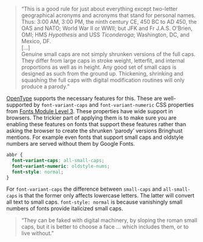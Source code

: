 <blockquote class='quote-from-book'>
<p><span class='ic'>“</span>This is a good rule for just about everything except two-letter geographical acronyms and acronyms that stand for personal names. Thus: <span class="caps">3:00 AM</span>, <span class="caps">3:00 PM</span>, the ninth century <abbr>CE</abbr>, <span class="caps">450</span> <abbr>BC</abbr> to <abbr>AD</abbr> <span class="caps">450</span>, the <abbr>OAS</abbr> and <abbr>NATO</abbr>; World War <span class="caps">II</span> or <abbr>WWII</abbr>; but JFK and Fr J.A.S. O'Brien, <abbr>OMI</abbr>; <abbr>HMS</abbr> <em>Hypothesis</em> and <abbr>USS</abbr> <em>Ticonderoga</em>; Washington, DC, and Mexico, DF.<br />
<span class='bracket'>[</span>…<span class='bracket'>]</span><br />
Genuine small caps are not simply shrunken versions of the full caps. They differ from large caps in stroke weight, letterfit, and internal proportions as well as in height. Any good set of small caps is designed as such from the ground up. Thickening, shrinking and squashing the full caps with digital modification routines will only produce a parody.”</p></blockquote>

<p><a href="https://docs.microsoft.com/en-us/typography/opentype/spec/">OpenType</a> supports the necessary features for this. These are well-supported by <code>font-variant-caps</code> and <code>font-variant-numeric</code> CSS properties from <a href="https://www.w3.org/TR/css-fonts-3/">Fonts Module Level 3</a>. These properties have wide support in browsers. The trickier part of applying them is to make sure you are enabling these features on fonts that support these features rather than asking the browser to create the shrunken ‘parody’ versions Bringhust mentions. For example even fonts that support small caps and oldstyle numbers are served without them by Google Fonts.</p>

```css
abbr {
  font-variant-caps: all-small-caps;
  font-variant-numeric: oldstyle-nums;
  font-style: normal;
}
```

<p>For <code>font-variant-caps</code> the difference between <code>small-caps</code> and <code>all-small-caps</code> is that the former only affects lowercase letters. The latter will convert all text to small caps. <code>font-style: normal</code> is because vanishingly small numbers of fonts provide italicized small caps.</p>

<blockquote class='quote-from-book'>
<p><span class='ic'>“</span>They can be faked with digital machinery, by sloping the roman small caps, but it is better to choose a face … which includes them, or to live without.”</p></blockquote>
